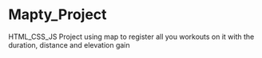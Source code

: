 # Mapty_Project
HTML_CSS_JS Project using map to register all you workouts on it with the duration, distance and elevation gain
